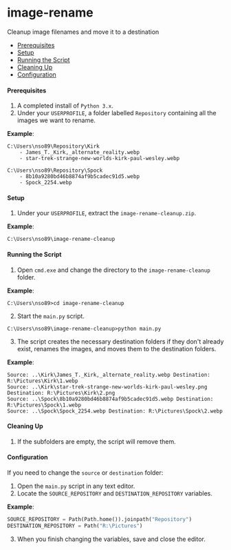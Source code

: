 # image-rename
Cleanup image filenames and move it to a destination

* [Prerequisites](#prerequisites)
* [Setup](#setup)
* [Running the Script](#running-the-script)
* [Cleaning Up](#cleaning-up)
* [Configuration](#configuration)

#### <a name="prerequisites"></a>Prerequisites
1. A completed install of `Python 3.x`.
2. Under your `USERPROFILE`, a folder labelled `Repository` containing all the images we want to rename.

**Example**:
```
C:\Users\nso89\Repository\Kirk
    - James_T._Kirk,_alternate_reality.webp
    - star-trek-strange-new-worlds-kirk-paul-wesley.webp

C:\Users\nso89\Repository\Spock
    - 8b10a9280bd46b8874af9b5cadec91d5.webp 
    - Spock_2254.webp
```
#### <a name="setup"></a>Setup
1. Under your `USERPROFILE`, extract the `image-rename-cleanup.zip`.

**Example**:
```batch
C:\Users\nso89\image-rename-cleanup
```
#### <a name="running-the-script"></a>Running the Script
1. Open `cmd.exe` and change the directory to the `image-rename-cleanup` folder.

**Example**:
```batch
C:\Users\nso89>cd image-rename-cleanup
```

2. Start the `main.py` script.
```batch
C:\Users\nso89\image-rename-cleanup>python main.py
```

3. The script creates the necessary destination folders if they don't already exist, renames the images, and moves them to the destination folders.

**Example**:
```
Source: ..\Kirk\James_T._Kirk,_alternate_reality.webp Destination: R:\Pictures\Kirk\1.webp
Source: ..\Kirk\star-trek-strange-new-worlds-kirk-paul-wesley.png Destination: R:\Pictures\Kirk\2.png
Source: ..\Spock\8b10a9280bd46b8874af9b5cadec91d5.webp Destination: R:\Pictures\Spock\1.webp
Source: ..\Spock\Spock_2254.webp Destination: R:\Pictures\Spock\2.webp
```
#### <a name="cleaning-up"></a>Cleaning Up
1. If the subfolders are empty, the script will remove them.

#### <a name="configuration"></a>Configuration
If you need to change the `source` or `destination` folder:
1. Open the `main.py` script in any text editor.
2. Locate the `SOURCE_REPOSITORY` and `DESTINATION_REPOSITORY` variables.

**Example**:
```python
SOURCE_REPOSITORY = Path(Path.home()).joinpath("Repository")
DESTINATION_REPOSITORY = Path("R:\Pictures")
```
3. When you finish changing the variables, save and close the editor.

